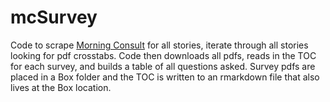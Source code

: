 
<!-- README.md is generated from README.Rmd. Please edit that file -->

# mcSurvey

Code to scrape [Morning Consult](www.morningconsult.com) for all
stories, iterate through all stories looking for pdf crosstabs. Code
then downloads all pdfs, reads in the TOC for each survey, and builds a
table of all questions asked. Survey pdfs are placed in a Box folder and
the TOC is written to an rmarkdown file that also lives at the Box
location.
